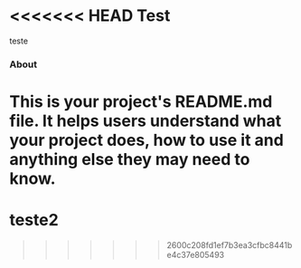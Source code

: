 <<<<<<< HEAD
Test
====

teste

### About

This is your project's README.md file. It helps users understand what your
project does, how to use it and anything else they may need to know.
=======
# teste2
>>>>>>> 2600c208fd1ef7b3ea3cfbc8441be4c37e805493
